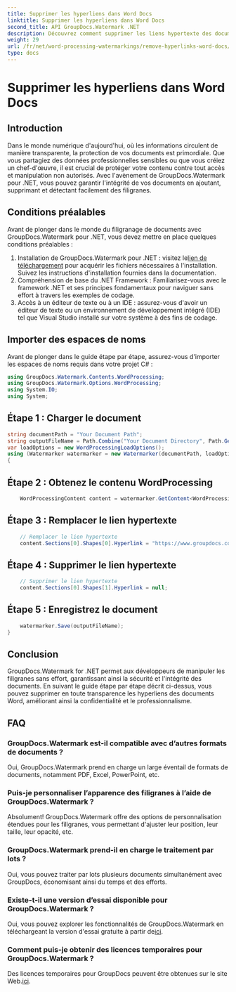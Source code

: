 ```yaml
---
title: Supprimer les hyperliens dans Word Docs
linktitle: Supprimer les hyperliens dans Word Docs
second_title: API GroupDocs.Watermark .NET
description: Découvrez comment supprimer les liens hypertexte des documents Word à l’aide de GroupDocs.Watermark pour .NET. Améliorez la sécurité des documents sans effort.
weight: 29
url: /fr/net/word-processing-watermarkings/remove-hyperlinks-word-docs/
type: docs
---
```

# Supprimer les hyperliens dans Word Docs

## Introduction
Dans le monde numérique d'aujourd'hui, où les informations circulent de manière transparente, la protection de vos documents est primordiale. Que vous partagiez des données professionnelles sensibles ou que vous créiez un chef-d'œuvre, il est crucial de protéger votre contenu contre tout accès et manipulation non autorisés. Avec l'avènement de GroupDocs.Watermark pour .NET, vous pouvez garantir l'intégrité de vos documents en ajoutant, supprimant et détectant facilement des filigranes.
## Conditions préalables
Avant de plonger dans le monde du filigranage de documents avec GroupDocs.Watermark pour .NET, vous devez mettre en place quelques conditions préalables :
1.  Installation de GroupDocs.Watermark pour .NET : visitez le[lien de téléchargement](https://releases.groupdocs.com/Watermark/net/) pour acquérir les fichiers nécessaires à l'installation. Suivez les instructions d'installation fournies dans la documentation.
2. Compréhension de base du .NET Framework : Familiarisez-vous avec le framework .NET et ses principes fondamentaux pour naviguer sans effort à travers les exemples de codage.
3. Accès à un éditeur de texte ou à un IDE : assurez-vous d'avoir un éditeur de texte ou un environnement de développement intégré (IDE) tel que Visual Studio installé sur votre système à des fins de codage.

## Importer des espaces de noms
Avant de plonger dans le guide étape par étape, assurez-vous d'importer les espaces de noms requis dans votre projet C# :
```csharp
using GroupDocs.Watermark.Contents.WordProcessing;
using GroupDocs.Watermark.Options.WordProcessing;
using System.IO;
using System;
```
## Étape 1 : Charger le document
```csharp
string documentPath = "Your Document Path";
string outputFileName = Path.Combine("Your Document Directory", Path.GetFileName(documentPath));
var loadOptions = new WordProcessingLoadOptions();
using (Watermarker watermarker = new Watermarker(documentPath, loadOptions))
{
```
## Étape 2 : Obtenez le contenu WordProcessing
```csharp
    WordProcessingContent content = watermarker.GetContent<WordProcessingContent>();
```
## Étape 3 : Remplacer le lien hypertexte
```csharp
    // Remplacer le lien hypertexte
    content.Sections[0].Shapes[0].Hyperlink = "https://www.groupdocs.com/” ;
```
## Étape 4 : Supprimer le lien hypertexte
```csharp
    // Supprimer le lien hypertexte
    content.Sections[0].Shapes[1].Hyperlink = null;
```
## Étape 5 : Enregistrez le document
```csharp
    watermarker.Save(outputFileName);
}
```

## Conclusion
GroupDocs.Watermark for .NET permet aux développeurs de manipuler les filigranes sans effort, garantissant ainsi la sécurité et l'intégrité des documents. En suivant le guide étape par étape décrit ci-dessus, vous pouvez supprimer en toute transparence les hyperliens des documents Word, améliorant ainsi la confidentialité et le professionnalisme.
## FAQ
### GroupDocs.Watermark est-il compatible avec d’autres formats de documents ?
Oui, GroupDocs.Watermark prend en charge un large éventail de formats de documents, notamment PDF, Excel, PowerPoint, etc.
### Puis-je personnaliser l’apparence des filigranes à l’aide de GroupDocs.Watermark ?
Absolument! GroupDocs.Watermark offre des options de personnalisation étendues pour les filigranes, vous permettant d'ajuster leur position, leur taille, leur opacité, etc.
### GroupDocs.Watermark prend-il en charge le traitement par lots ?
Oui, vous pouvez traiter par lots plusieurs documents simultanément avec GroupDocs, économisant ainsi du temps et des efforts.
### Existe-t-il une version d’essai disponible pour GroupDocs.Watermark ?
 Oui, vous pouvez explorer les fonctionnalités de GroupDocs.Watermark en téléchargeant la version d'essai gratuite à partir de[ici](https://releases.groupdocs.com/).
### Comment puis-je obtenir des licences temporaires pour GroupDocs.Watermark ?
 Des licences temporaires pour GroupDocs peuvent être obtenues sur le site Web.[ici](https://purchase.groupdocs.com/temporary-license/).
